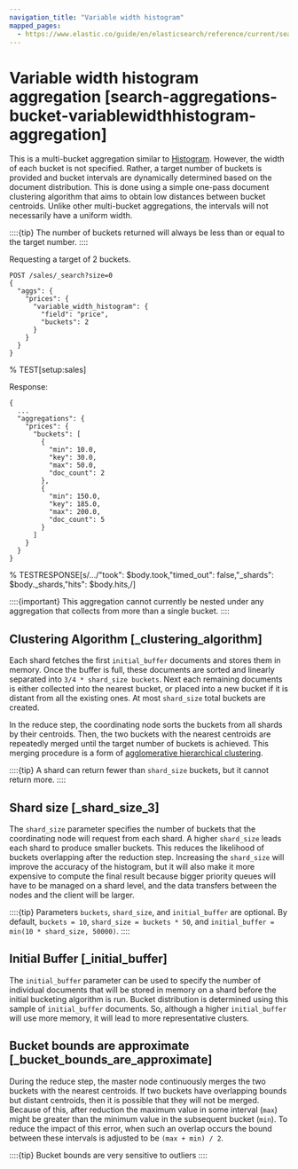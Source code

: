 ```yaml
---
navigation_title: "Variable width histogram"
mapped_pages:
  - https://www.elastic.co/guide/en/elasticsearch/reference/current/search-aggregations-bucket-variablewidthhistogram-aggregation.html
---
```


# Variable width histogram aggregation [search-aggregations-bucket-variablewidthhistogram-aggregation]


This is a multi-bucket aggregation similar to [Histogram](/reference/aggregations/search-aggregations-bucket-histogram-aggregation.md). However, the width of each bucket is not specified. Rather, a target number of buckets is provided and bucket intervals are dynamically determined based on the document distribution. This is done using a simple one-pass document clustering algorithm that aims to obtain low distances between bucket centroids. Unlike other multi-bucket aggregations, the intervals will not necessarily have a uniform width.

::::{tip}
The number of buckets returned will always be less than or equal to the target number.
::::


Requesting a target of 2 buckets.

```console
POST /sales/_search?size=0
{
  "aggs": {
    "prices": {
      "variable_width_histogram": {
        "field": "price",
        "buckets": 2
      }
    }
  }
}
```
% TEST[setup:sales]

Response:

```console-result
{
  ...
  "aggregations": {
    "prices": {
      "buckets": [
        {
          "min": 10.0,
          "key": 30.0,
          "max": 50.0,
          "doc_count": 2
        },
        {
          "min": 150.0,
          "key": 185.0,
          "max": 200.0,
          "doc_count": 5
        }
      ]
    }
  }
}
```
% TESTRESPONSE[s/.../"took": $body.took,"timed_out": false,"_shards": $body._shards,"hits": $body.hits,/]

::::{important}
This aggregation cannot currently be nested under any aggregation that collects from more than a single bucket.
::::


## Clustering Algorithm [_clustering_algorithm]

Each shard fetches the first `initial_buffer` documents and stores them in memory. Once the buffer is full, these documents are sorted and linearly separated into `3/4 * shard_size buckets`. Next each remaining documents is either collected into the nearest bucket, or placed into a new bucket if it is distant from all the existing ones. At most `shard_size` total buckets are created.

In the reduce step, the coordinating node sorts the buckets from all shards by their centroids. Then, the two buckets with the nearest centroids are repeatedly merged until the target number of buckets is achieved. This merging procedure is a form of [agglomerative hierarchical clustering](https://en.wikipedia.org/wiki/Hierarchical_clustering).

::::{tip}
A shard can return fewer than `shard_size` buckets, but it cannot return more.
::::



## Shard size [_shard_size_3]

The `shard_size` parameter specifies the number of buckets that the coordinating node will request from each shard. A higher `shard_size` leads each shard to produce smaller buckets. This reduces the likelihood of buckets overlapping after the reduction step. Increasing the `shard_size` will improve the accuracy of the histogram, but it will also make it more expensive to compute the final result because bigger priority queues will have to be managed on a shard level, and the data transfers between the nodes and the client will be larger.

::::{tip}
Parameters `buckets`, `shard_size`, and `initial_buffer` are optional. By default, `buckets = 10`, `shard_size = buckets * 50`, and `initial_buffer = min(10 * shard_size, 50000)`.
::::



## Initial Buffer [_initial_buffer]

The `initial_buffer` parameter can be used to specify the number of individual documents that will be stored in memory on a shard before the initial bucketing algorithm is run. Bucket distribution is determined using this sample of `initial_buffer` documents. So, although a higher `initial_buffer` will use more memory, it will lead to more representative clusters.


## Bucket bounds are approximate [_bucket_bounds_are_approximate]

During the reduce step, the master node continuously merges the two buckets with the nearest centroids. If two buckets have overlapping bounds but distant centroids, then it is possible that they will not be merged. Because of this, after reduction the maximum value in some interval (`max`) might be greater than the minimum value in the subsequent bucket (`min`). To reduce the impact of this error, when such an overlap occurs the bound between these intervals is adjusted to be `(max + min) / 2`.

::::{tip}
Bucket bounds are very sensitive to outliers
::::



